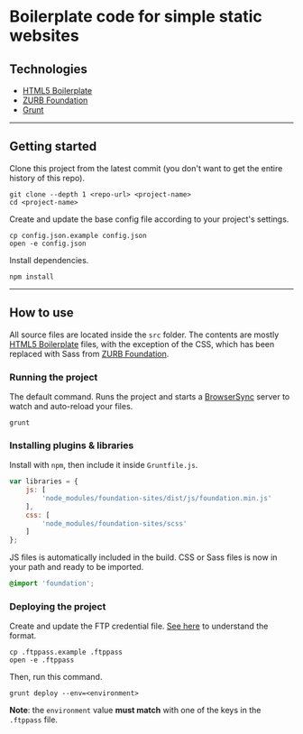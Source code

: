 # Boilerplate code for simple static websites

## Technologies

* [HTML5 Boilerplate](https://html5boilerplate.com/)
* [ZURB Foundation](https://foundation.zurb.com/)
* [Grunt](https://gruntjs.com/)

---

## Getting started

Clone this project from the latest commit (you don't want to get the entire history of this repo).

    git clone --depth 1 <repo-url> <project-name>
    cd <project-name>

Create and update the base config file according to your project's settings.

    cp config.json.example config.json
    open -e config.json

Install dependencies.

    npm install

---

## How to use

All source files are located inside the `src` folder. The contents are mostly [HTML5 Boilerplate](https://github.com/h5bp/html5-boilerplate/blob/6.1.0/dist/doc/TOC.md) files, with the exception of the CSS, which has been replaced with Sass from [ZURB Foundation](https://foundation.zurb.com/sites/docs/sass.html).

### Running the project

The default command. Runs the project and starts a [BrowserSync](https://browsersync.io/) server to watch and auto-reload your files.

    grunt

### Installing plugins & libraries

Install with `npm`, then include it inside `Gruntfile.js`.

```js
var libraries = {
    js: [
        'node_modules/foundation-sites/dist/js/foundation.min.js'
    ],
    css: [
        'node_modules/foundation-sites/scss'
    ]
};
```

JS files is automatically included in the build. CSS or Sass files is now in your path and ready to be imported.

```css
@import 'foundation';
```

### Deploying the project

Create and update the FTP credential file. [See here](https://github.com/thrashr888/grunt-sftp-deploy#authentication-parameters) to understand the format.

    cp .ftppass.example .ftppass
    open -e .ftppass

Then, run this command.

    grunt deploy --env=<environment>

**Note**: the `environment` value **must match** with one of the keys in the `.ftppass` file.
